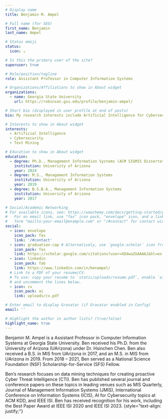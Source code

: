 ```yaml
---
# Display name
title: Benjamin M. Ampel

# Full name (for SEO)
first_name: Benjamin
last_name: Ampel

# Status emoji
status:
  icon: ☕️

# Is this the primary user of the site?
superuser: true

# Role/position/tagline
role: Assistant Professor in Computer Information Systems

# Organizations/Affiliations to show in About widget
organizations:
  - name: Georgia State University
    url: https://robinson.gsu.edu/profile/benjamin-ampel/

# Short bio (displayed in user profile at end of posts)
bio: My research interests include Artificial Intelligence for Cybersecurity applications within the field of Information Systems

# Interests to show in About widget
interests:
  - Artificial Intelligence
  - Cybersecurity
  - Text Mining

# Education to show in About widget
education:
  - degree: Ph.D., Management Information Systems (ACM SIGMIS Dissertation Award Winner)
    institution: University of Arizona
    year: 2024
  - degree: M.S., Management Information Systems
    institution: University of Arizona
    year: 2019
  - degree: B.S.B.A., Management Information Systems
    institution: University of Arizona
    year: 2017

# Social/Academic Networking
# For available icons, see: https://wowchemy.com/docs/getting-started/page-builder/#icons
#   For an email link, use "fas" icon pack, "envelope" icon, and a link in the
#   form "mailto:your-email@example.com" or "/#contact" for contact widget.
social:
  - icon: envelope
    icon_pack: fas
    link: '/#contact'
  - icon: graduation-cap # Alternatively, use `google-scholar` icon from `ai` icon pack
    icon_pack: fas
    link: https://scholar.google.com/citations?user=XDdwaZUAAAAJ&hl=en
  - icon: linkedin
    icon_pack: fab
    link: https://www.linkedin.com/in/benampel/
  # Link to a PDF of your resume/CV.
  # To use: copy your resume to `static/uploads/resume.pdf`, enable `ai` icons in `params.yaml`,
  # and uncomment the lines below.
  - icon: cv
    icon_pack: ai
    link: uploads/cv.pdf

# Enter email to display Gravatar (if Gravatar enabled in Config)
email: ''

# Highlight the author in author lists? (true/false)
highlight_name: true
---
```


Benjamin M. Ampel is a Assistant Professor in Computer Information Systems at Georgia State University. Ben received his Ph.D. from the University of Arizona (UArizona) under Dr. Hsinchen Chen. Ben also received a B.S. in MIS from UArizona in 2017, and an M.S. in MIS from UArizona in 2019. From 2018 – 2021, Ben served as a National Science Foundation (NSF) Scholarship-for-Service (SFS) Fellow.

Ben’s research focuses on data mining techniques for creating proactive Cyber Threat Intelligence (CTI). Ben has published several journal and conference papers on these topics in leading venues such as MIS Quarterly, Journal of Management Information Systems (JMIS), International Conference on Information Systems (ICIS), AI for Cybersecurity topics at ACM KDD, and IEEE ISI. Ben has received recognition for his work, including the Best Paper Award at IEEE ISI 2020 and IEEE ISI 2023.
{style="text-align: justify;"}
